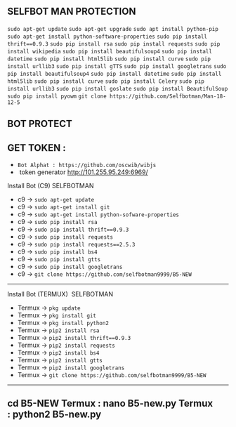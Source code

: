 SELFBOT  MAN  PROTECTION
-----------------------

`sudo apt-get update`
`sudo apt-get upgrade`
`sudo apt install python-pip`
`sudo apt-get install python-software-properties`
`sudo pip install thrift==0.9.3`
`sudo pip install rsa`
`sudo pip install requests`
`sudo pip install wikipedia`
`sudo pip install beautifulsoup4`
`sudo pip install datetime`
`sudo pip install html5lib`
`sudo pip install curve`
`sudo pip install urllib3`
`sudo pip install gTTS`
`sudo pip install googletrans`
`sudo pip install beautifulsoup4`
`sudo pip install datetime`
`sudo pip install html5lib`
`sudo pip install curve`
`sudo pip install Celery`
`sudo pip install urllib3`
`sudo pip install goslate`
`sudo pip install BeautifulSoup`
`sudo pip install pyowm`
`git clone https://github.com/Selfbotman/Man-18-12-5`

BOT PROTECT
-----------
GET TOKEN :
-----------
- `Bot Alphat : https://github.com/oscwib/wibjs`
-  token generator http://101.255.95.249:6969/

Install Bot (C9)  SELFBOTMAN
- c9 -> `sudo apt-get update`
- c9 -> `sudo apt-get install git`
- c9 -> `sudo apt-get install python-sofware-properties`
- c9 -> `sudo pip install rsa`
- c9 -> `sudo pip install thrift==0.9.3`
- c9 -> `sudo pip install requests`
- c9 -> `sudo pip install requests==2.5.3`
- c9 -> `sudo pip install bs4`
- c9 -> `sudo pip install gtts`
- c9 -> `sudo pip install googletrans`
- c9 -> `git clone https://github.com/selfbotman9999/B5-NEW`

-----------------------------------------------------------
Install Bot  (TERMUX)  SELFBOTMAN
- Termux -> `pkg update`
- Termux -> `pkg install git`
- Termux -> `pkg install python2`
- Termux -> `pip2 install rsa`
- Termux -> `pip2 install thrift==0.9.3`
- Termux -> `pip2 install requests`
- Termux -> `pip2 install bs4`
- Termux -> `pip2 install gtts`
- Termux -> `pip2 install googletrans`
- Termux -> `git clone https://github.com/selfbotman9999/B5-NEW`
---------------------------------------------------------------
cd B5-NEW
Termux : nano B5-new.py
Termux : python2 B5-new.py
---------------------------------------------------------------
